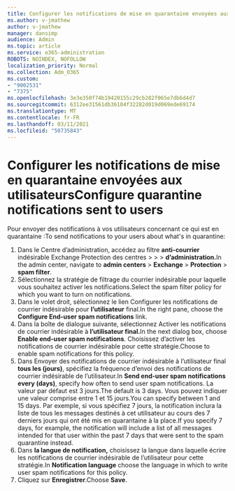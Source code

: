 ```yaml
---
title: Configurer les notifications de mise en quarantaine envoyées aux utilisateurs
ms.author: v-jmathew
author: v-jmathew
manager: dansimp
audience: Admin
ms.topic: article
ms.service: o365-administration
ROBOTS: NOINDEX, NOFOLLOW
localization_priority: Normal
ms.collection: Adm_O365
ms.custom:
- "9002531"
- "7375"
ms.openlocfilehash: 3e3e350f74b19420155c29cb282f065e7db6d4d7
ms.sourcegitcommit: 6312ee31561db36104f32282d019d069ede69174
ms.translationtype: MT
ms.contentlocale: fr-FR
ms.lasthandoff: 03/11/2021
ms.locfileid: "50735843"
---
```

# <a name="configure-quarantine-notifications-sent-to-users"></a><span data-ttu-id="905f2-102">Configurer les notifications de mise en quarantaine envoyées aux utilisateurs</span><span class="sxs-lookup"><span data-stu-id="905f2-102">Configure quarantine notifications sent to users</span></span>

<span data-ttu-id="905f2-103">Pour envoyer des notifications à vos utilisateurs concernant ce qui est en quarantaine :</span><span class="sxs-lookup"><span data-stu-id="905f2-103">To send notifications to your users about what's in quarantine:</span></span>

1. <span data-ttu-id="905f2-104">Dans le Centre d’administration, accédez au filtre **anti-courrier** indésirable Exchange Protection des centres  >    >    >  **d’administration.**</span><span class="sxs-lookup"><span data-stu-id="905f2-104">In the admin center, navigate to **admin centers** > **Exchange** > **Protection** > **spam filter**.</span></span>
2. <span data-ttu-id="905f2-105">Sélectionnez la stratégie de filtrage du courrier indésirable pour laquelle vous souhaitez activer les notifications.</span><span class="sxs-lookup"><span data-stu-id="905f2-105">Select the spam filter policy for which you want to turn on notifications.</span></span>
3. <span data-ttu-id="905f2-106">Dans le volet droit, sélectionnez le lien Configurer les notifications de courrier indésirable pour **l’utilisateur** final.</span><span class="sxs-lookup"><span data-stu-id="905f2-106">In the right pane, choose the **Configure End-user spam notifications** link.</span></span>
4. <span data-ttu-id="905f2-107">Dans la boîte de dialogue suivante, sélectionnez Activer les notifications de courrier indésirable à **l’utilisateur final.**</span><span class="sxs-lookup"><span data-stu-id="905f2-107">In the next dialog box, choose **Enable end-user spam notifications**.</span></span> <span data-ttu-id="905f2-108">Choisissez d’activer les notifications de courrier indésirable pour cette stratégie.</span><span class="sxs-lookup"><span data-stu-id="905f2-108">Choose to enable spam notifications for this policy.</span></span>
5. <span data-ttu-id="905f2-109">Dans Envoyer des notifications de courrier indésirable à l’utilisateur final **tous les (jours)**, spécifiez la fréquence d’envoi des notifications de courrier indésirable de l’utilisateur.</span><span class="sxs-lookup"><span data-stu-id="905f2-109">In **Send end-user spam notifications every (days)**, specify how often to send user spam notifications.</span></span> <span data-ttu-id="905f2-110">La valeur par défaut est 3 jours.</span><span class="sxs-lookup"><span data-stu-id="905f2-110">The default is 3 days.</span></span> <span data-ttu-id="905f2-111">Vous pouvez indiquer une valeur comprise entre 1 et 15 jours.</span><span class="sxs-lookup"><span data-stu-id="905f2-111">You can specify between 1 and 15 days.</span></span> <span data-ttu-id="905f2-112">Par exemple, si vous spécifiez 7 jours, la notification inclura la liste de tous les messages destinés à cet utilisateur au cours des 7 derniers jours qui ont été mis en quarantaine à la place.</span><span class="sxs-lookup"><span data-stu-id="905f2-112">If you specify 7 days, for example, the notification will include a list of all messages intended for that user within the past 7 days that were sent to the spam quarantine instead.</span></span>
6. <span data-ttu-id="905f2-113">Dans **la langue de notification,** choisissez la langue dans laquelle écrire les notifications de courrier indésirable de l’utilisateur pour cette stratégie.</span><span class="sxs-lookup"><span data-stu-id="905f2-113">In **Notification language** choose the language in which to write user spam notifications for this policy.</span></span>
7. <span data-ttu-id="905f2-114">Cliquez sur **Enregistrer**.</span><span class="sxs-lookup"><span data-stu-id="905f2-114">Choose **Save**.</span></span>
